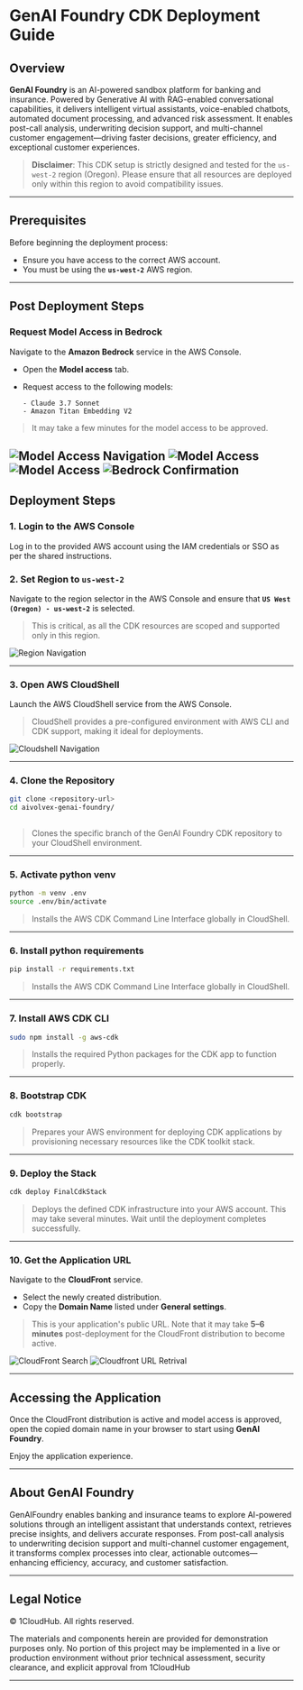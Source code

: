 # GenAI Foundry CDK Deployment Guide
 
## Overview
 
**GenAI Foundry** is an AI-powered sandbox platform for banking and insurance. Powered by Generative AI with RAG-enabled conversational capabilities, it delivers intelligent virtual assistants, voice-enabled chatbots, automated document processing, and advanced risk assessment. It enables post-call analysis, underwriting decision support, and multi-channel customer engagement—driving faster decisions, greater efficiency, and exceptional customer experiences.
 
> **Disclaimer**: This CDK setup is strictly designed and tested for the `us-west-2` region (Oregon). Please ensure that all resources are deployed only within this region to avoid compatibility issues.
 
---
 
## Prerequisites
 
Before beginning the deployment process:
 
* Ensure you have access to the correct AWS account.
* You must be using the **`us-west-2`** AWS region.
 
---
 
## Post Deployment Steps
 
### Request Model Access in Bedrock
 
Navigate to the **Amazon Bedrock** service in the AWS Console.
 
* Open the **Model access** tab.
* Request access to the following models:
 
  ```
  - Claude 3.7 Sonnet
  - Amazon Titan Embedding V2
  ```
 
> It may take a few minutes for the model access to be approved.
 
![Model Access Navigation](./assets/model_access_1.jpg)
![Model Access](./assets/enable-model.png)
![Model Access](./assets/request-for-access.png)
![Bedrock Confirmation](./assets/bedrock-confirmation-page.png)
---
 
## Deployment Steps
 
### 1. Login to the AWS Console
 
Log in to the provided AWS account using the IAM credentials or SSO as per the shared instructions.
 
### 2. Set Region to `us-west-2`
 
Navigate to the region selector in the AWS Console and ensure that **`US West (Oregon) - us-west-2`** is selected.
 
> This is critical, as all the CDK resources are scoped and supported only in this region.
 
![Region Navigation](./assets/region.jpg)
 
---
 
### 3. Open AWS CloudShell
 
Launch the AWS CloudShell service from the AWS Console.
 
> CloudShell provides a pre-configured environment with AWS CLI and CDK support, making it ideal for deployments.
 
![Cloudshell Navigation](./assets/cloudshell.jpg)
 
---
 
### 4. Clone the Repository
 
```bash
git clone <repository-url>
cd aivolvex-genai-foundry/
 
```
 
> Clones the specific branch of the GenAI Foundry CDK repository to your CloudShell environment.
 
---
 
### 5. Activate python venv
 
```bash
python -m venv .env
source .env/bin/activate
```
 
> Installs the AWS CDK Command Line Interface globally in CloudShell.
 
---
 
### 6. Install python requirements
 
```bash
pip install -r requirements.txt
```
 
> Installs the AWS CDK Command Line Interface globally in CloudShell.
 
---
 
### 7. Install AWS CDK CLI
 
```bash
sudo npm install -g aws-cdk
```
 
> Installs the required Python packages for the CDK app to function properly.
 
---
 
### 8. Bootstrap CDK
 
```bash
cdk bootstrap
```
 
> Prepares your AWS environment for deploying CDK applications by provisioning necessary resources like the CDK toolkit stack.
 
---
 
### 9. Deploy the Stack
 
```bash
cdk deploy FinalCdkStack
```
 
> Deploys the defined CDK infrastructure into your AWS account. This may take several minutes. Wait until the deployment completes successfully.
 
---
 
 
 
### 10. Get the Application URL
 
Navigate to the **CloudFront** service.
 
* Select the newly created distribution.
* Copy the **Domain Name** listed under **General settings**.
 
> This is your application's public URL. Note that it may take **5–6 minutes** post-deployment for the CloudFront distribution to become active.
 
![CloudFront Search](./assets/search_cloudfront.png)
![Cloudfront URL Retrival](./assets/domain_name.png)
 
---
 
## Accessing the Application
 
Once the CloudFront distribution is active and model access is approved, open the copied domain name in your browser to start using **GenAI Foundry**.
 
Enjoy the application experience.
 
---
 
## About GenAI Foundry
 
GenAIFoundry enables banking and insurance teams to explore AI-powered solutions through an intelligent assistant that understands context, retrieves precise insights, and delivers accurate responses. From post-call analysis to underwriting decision support and multi-channel customer engagement, it transforms complex processes into clear, actionable outcomes—enhancing efficiency, accuracy, and customer satisfaction.
 
---
 
## Legal Notice
 
© 1CloudHub. All rights reserved.
 
The materials and components herein are provided for demonstration purposes only. No portion of this project may be implemented in a live or production environment without prior technical assessment, security clearance, and explicit approval from 1CloudHub
 
---
 
